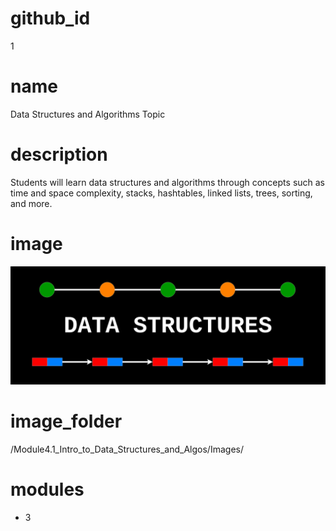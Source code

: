 # github_id
1
    
# name
Data Structures and Algorithms Topic

# description
Students will learn data structures and algorithms through concepts such as time and space complexity,
stacks, hashtables, linked lists, trees, sorting, and more.

# image
<img src="/Module4.1_Intro_to_Data_Structures_and_Algos/Images/topic.png">
    
# image_folder
/Module4.1_Intro_to_Data_Structures_and_Algos/Images/
    
# modules
* 3
